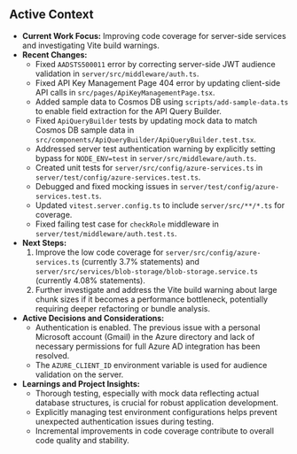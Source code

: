 ## Active Context

- **Current Work Focus:** Improving code coverage for server-side services and investigating Vite build warnings.
- **Recent Changes:**
    - Fixed `AADSTS500011` error by correcting server-side JWT audience validation in `server/src/middleware/auth.ts`.
    - Fixed API Key Management Page 404 error by updating client-side API calls in `src/pages/ApiKeyManagementPage.tsx`.
    - Added sample data to Cosmos DB using `scripts/add-sample-data.ts` to enable field extraction for the API Query Builder.
    - Fixed `ApiQueryBuilder` tests by updating mock data to match Cosmos DB sample data in `src/components/ApiQueryBuilder/ApiQueryBuilder.test.tsx`.
    - Addressed server test authentication warning by explicitly setting bypass for `NODE_ENV=test` in `server/src/middleware/auth.ts`.
    - Created unit tests for `server/src/config/azure-services.ts` in `server/test/config/azure-services.test.ts`.
    - Debugged and fixed mocking issues in `server/test/config/azure-services.test.ts`.
    - Updated `vitest.server.config.ts` to include `server/src/**/*.ts` for coverage.
    - Fixed failing test case for `checkRole` middleware in `server/test/middleware/auth.test.ts`.
- **Next Steps:**
    1. Improve the low code coverage for `server/src/config/azure-services.ts` (currently 3.7% statements) and `server/src/services/blob-storage/blob-storage.service.ts` (currently 4.08% statements).
    2. Further investigate and address the Vite build warning about large chunk sizes if it becomes a performance bottleneck, potentially requiring deeper refactoring or bundle analysis.
- **Active Decisions and Considerations:**
    - Authentication is enabled. The previous issue with a personal Microsoft account (Gmail) in the Azure directory and lack of necessary permissions for full Azure AD integration has been resolved.
    - The `AZURE_CLIENT_ID` environment variable is used for audience validation on the server.
- **Learnings and Project Insights:**
    - Thorough testing, especially with mock data reflecting actual database structures, is crucial for robust application development.
    - Explicitly managing test environment configurations helps prevent unexpected authentication issues during testing.
    - Incremental improvements in code coverage contribute to overall code quality and stability.
